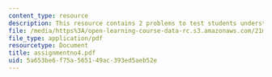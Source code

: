 ```yaml
---
content_type: resource
description: This resource contains 2 problems to test students understanding.
file: /media/https%3A/open-learning-course-data-rc.s3.amazonaws.com/21m-302-harmony-and-counterpoint-ii-spring-2005/5a653be6f75a565149ac393ed5aeb52e_assignmentno4.pdf
file_type: application/pdf
resourcetype: Document
title: assignmentno4.pdf
uid: 5a653be6-f75a-5651-49ac-393ed5aeb52e
---
```

